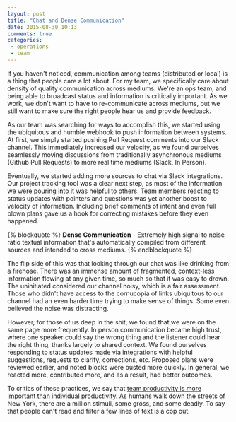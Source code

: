 ```yaml
---
layout: post
title: "Chat and Dense Communication"
date: 2015-08-30 10:13
comments: true
categories:
 - operations
 - team
---
```


If you haven't noticed, communication among teams (distributed or local) is a
thing that people care a lot about. For my team, we specifically care about
density of quality communication across mediums. We're an ops team, and
being able to broadcast status and information is critically important. As we
work, we don't want to have to re-communicate across mediums, but we still want
to make sure the right people hear us and provide feedback.

As our team was searching for ways to accomplish this, we started using the
ubiquitous and humble webhook to push information between systems. At first,
we simply started pushing Pull Request comments into our Slack channel. This
immediately increased our velocity, as we found ourselves seamlessly moving
discussions from traditionally asynchronous mediums (Github Pull Requests) to
more real time mediums (Slack, In Person).

<!-- more -->

Eventually, we started adding more sources to chat via Slack integrations. Our
project tracking tool was a clear next step, as most of the information we
were pouring into it was helpful to others. Team members reacting to status
updates with pointers and questions was yet another boost to velocity of
information. Including brief comments of intent and even full blown
plans gave us a hook for correcting mistakes before they even happened.

{% blockquote %}
<b>Dense Communication</b> - Extremely high signal to noise ratio textual
information that's automatically compiled from different sources and intended to
cross mediums.
{% endblockquote %}

The flip side of this was that looking through our chat was like drinking from a
firehose. There was an immense amount of fragmented, context-less information
flowing at any given time, so much so that it was easy to drown. The uninitiated
considered our channel noisy, which is a fair assessment. Those who didn't have
access to the cornucopia of links ubiquitous to our channel had an even harder
time trying to make sense of things. Some even believed the noise was
distracting.

However, for those of us deep in the shit, we found that we were on the same
page more frequently. In person communication became high trust, where one
speaker could say the wrong thing and the listener could hear the right thing,
thanks largely to shared context. We found ourselves responding to status
updates made via integrations with helpful suggestions, requests to clarify,
corrections, etc. Proposed plans were reviewed earlier, and noted blocks
were busted more quickly. In general, we reacted more, contributed more, and as
a result, had better outcomes.

To critics of these practices, we say that [team productivity is more important
than individual productivity](https://twitter.com/postwait/status/637935373327446016).
As humans walk down the streets of New York, there are a million stimuli, some
gross, and some deadly. To say that people can't read and filter a few lines of
text is a cop out.
